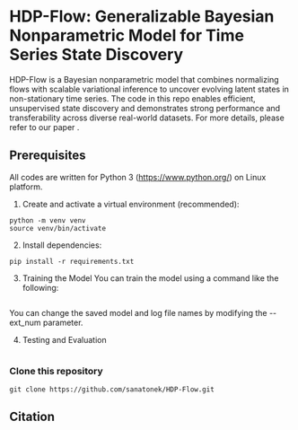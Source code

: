 #  HDP-Flow: Generalizable Bayesian Nonparametric Model for Time Series State Discovery

HDP-Flow is a Bayesian nonparametric model that combines normalizing flows with scalable variational inference to uncover evolving latent states in non-stationary time series. The code in this repo enables efficient, unsupervised state discovery and demonstrates strong performance and transferability across diverse real-world datasets. For more details, please refer to our paper []().

## Prerequisites

All codes are written for Python 3 (https://www.python.org/) on Linux platform. 

1. Create and activate a virtual environment (recommended):
```
python -m venv venv
source venv/bin/activate
```

2. Install dependencies:
```
pip install -r requirements.txt
```

3. Training the Model
You can train the model using a command like the following:

```
```

You can change the saved model and log file names by modifying the --ext_num parameter.

4. Testing and Evaluation

```
``` 
### Clone this repository
```
git clone https://github.com/sanatonek/HDP-Flow.git
```

## Citation

